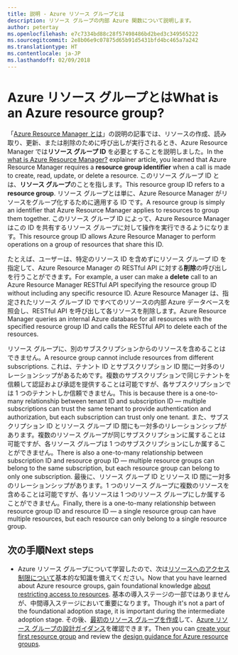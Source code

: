 ```yaml
---
title: 説明 - Azure リソース グループとは
description: リソース グループの内部 Azure 関数について説明します。
author: petertay
ms.openlocfilehash: e7c7334bd88c28f57498486bd2bed3c349565222
ms.sourcegitcommit: 2e8b06e9c07875d65b91d5431bfd4bc465a7a242
ms.translationtype: HT
ms.contentlocale: ja-JP
ms.lasthandoff: 02/09/2018
---
```

# <a name="what-is-an-azure-resource-group"></a><span data-ttu-id="730c1-103">Azure リソース グループとは</span><span class="sxs-lookup"><span data-stu-id="730c1-103">What is an Azure resource group?</span></span>

<span data-ttu-id="730c1-104">「[Azure Resource Manager とは](resource-manager-explainer.md)」の説明の記事では、リソースの作成、読み取り、更新、または削除のために呼び出しが実行されるとき、Azure Resource Manager では**リソース グループ ID** を必要とすることを説明しました。</span><span class="sxs-lookup"><span data-stu-id="730c1-104">In the [what is Azure Resource Manager?](resource-manager-explainer.md) explainer article, you learned that Azure Resource Manager requires a **resource group identifier** when a call is made to create, read, update, or delete a resource.</span></span> <span data-ttu-id="730c1-105">このリソース グループ ID とは、**リソース グループ**のことを指します。</span><span class="sxs-lookup"><span data-stu-id="730c1-105">This resource group ID refers to a **resource group**.</span></span> <span data-ttu-id="730c1-106">リソース グループとは単に、Azure Resource Manager がリソースをグループ化するために適用する ID です。</span><span class="sxs-lookup"><span data-stu-id="730c1-106">A resource group is simply an identifier that Azure Resource Manager applies to resources to group them together.</span></span> <span data-ttu-id="730c1-107">このリソース グループ ID によって、Azure Resource Manager はこの ID を共有するリソース グループに対して操作を実行できるようになります。</span><span class="sxs-lookup"><span data-stu-id="730c1-107">This resource group ID allows Azure Resource Manager to perform operations on a group of resources that share this ID.</span></span>

<span data-ttu-id="730c1-108">たとえば、ユーザーは、特定のリソース ID を含めずにリソース グループ ID を指定して、Azure Resource Manager の RESTful API に対する**削除**の呼び出しを行うことができます。</span><span class="sxs-lookup"><span data-stu-id="730c1-108">For example, a user can make a **delete** call to an Azure Resource Manager RESTful API specifying the resource group ID without including any specific resource ID.</span></span> <span data-ttu-id="730c1-109">Azure Resource Manager は、指定されたリソース グループ ID ですべてのリソースの内部 Azure データベースを照会し、RESTful API を呼び出して各リソースを削除します。</span><span class="sxs-lookup"><span data-stu-id="730c1-109">Azure Resource Manager queries an internal Azure database for all resources with the specified resource group ID and calls the RESTful API to delete each of the resources.</span></span>

<span data-ttu-id="730c1-110">リソース グループに、別のサブスクリプションからのリソースを含めることはできません。</span><span class="sxs-lookup"><span data-stu-id="730c1-110">A resource group cannot include resources from different subscriptions.</span></span> <span data-ttu-id="730c1-111">これは、テナント ID とサブスクリプション ID 間に一対多のリレーションシップがあるためです。複数のサブスクリプションで同じテナントを信頼して認証および承認を提供することは可能ですが、各サブスクリプションでは 1 つのテナントしか信頼できません。</span><span class="sxs-lookup"><span data-stu-id="730c1-111">This is because there is a one-to-many relationship between tenant ID and subscription ID &mdash; multiple subscriptions can trust the same tenant to provide authentication and authorization, but each subscription can trust only one tenant.</span></span> <span data-ttu-id="730c1-112">また、サブスクリプション ID とリソース グループ ID 間にも一対多のリレーションシップがあります。複数のリソース グループが同じサブスクリプションに属することは可能ですが、各リソース グループは 1 つのサブスクリプションにしか属することができません。</span><span class="sxs-lookup"><span data-stu-id="730c1-112">There is also a one-to-many relationship between subscription ID and resource group ID &mdash; multiple resource groups can belong to the same subscription, but each resource group can belong to only one subscription.</span></span> <span data-ttu-id="730c1-113">最後に、リソース グループ ID とリソース ID 間に一対多のリレーションシップがあります。1 つのリソース グループに複数のリソースを含めることは可能ですが、各リソースは 1 つのリソース グループにしか属することができません。</span><span class="sxs-lookup"><span data-stu-id="730c1-113">Finally, there is a one-to-many relationship between resource group ID and resource ID &mdash; a single resource group can have multiple resources, but each resource can only belong to a single resource group.</span></span>

## <a name="next-steps"></a><span data-ttu-id="730c1-114">次の手順</span><span class="sxs-lookup"><span data-stu-id="730c1-114">Next steps</span></span>

* <span data-ttu-id="730c1-115">Azure リソース グループについて学習したので、次は[リソースへのアクセス制限について](/azure/active-directory/active-directory-understanding-resource-access?toc=/azure/architecture/cloud-adoption-guide/toc.json)基本的な知識を備えてください。</span><span class="sxs-lookup"><span data-stu-id="730c1-115">Now that you have learned about Azure resource groups, gain foundational knowledge [about restricting access to resources](/azure/active-directory/active-directory-understanding-resource-access?toc=/azure/architecture/cloud-adoption-guide/toc.json).</span></span> <span data-ttu-id="730c1-116">基本の導入ステージの一部ではありませんが、中間導入ステージにおいて重要になります。</span><span class="sxs-lookup"><span data-stu-id="730c1-116">Though it's not a part of the foundational adoption stage, it is important during the intermediate adoption stage.</span></span> <span data-ttu-id="730c1-117">その後、[最初のリソース グループを作成](/azure/azure-resource-manager/resource-group-portal?toc=/azure/architecture/cloud-adoption-guide/toc.json)して、[Azure リソース グループの設計ガイダンス](resource-group.md)を確認できます。</span><span class="sxs-lookup"><span data-stu-id="730c1-117">Then you can [create your first resource group](/azure/azure-resource-manager/resource-group-portal?toc=/azure/architecture/cloud-adoption-guide/toc.json) and review the [design guidance for Azure resource groups](resource-group.md).</span></span>
